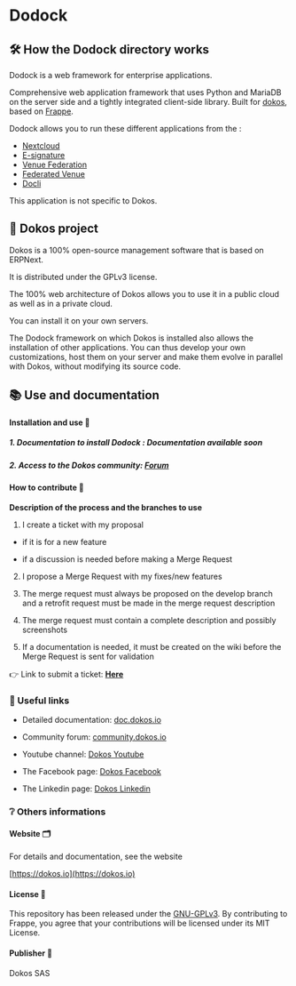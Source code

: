 # Dodock

## :hammer_and_wrench: How the Dodock directory works

Dodock is a web framework for enterprise applications.

Comprehensive web application framework that uses Python and MariaDB on the server side and a tightly integrated client-side library. Built for [dokos](https://gitlab.com/dokos/dokos), based on [Frappe](https://frappe.io/).

Dodock allows you to run these different applications from the :

- [Nextcloud](https://gitlab.com/dokos/nextcloud)
- [E-signature](https://gitlab.com/dokos/esignature)
- [Venue Federation](https://gitlab.com/dokos/venues-federation)
- [Federated Venue](https://gitlab.com/dokos/federated-venue)
- [Docli](https://gitlab.com/dokos/docli)

This application is not specific to Dokos.

## :rocket: Dokos project

Dokos is a 100% open-source management software that is based on ERPNext.

It is distributed under the GPLv3 license.

The 100% web architecture of Dokos allows you to use it in a public cloud as well as in a private cloud.

You can install it on your own servers.

The Dodock framework on which Dokos is installed also allows the installation of other applications. You can thus develop your own customizations, host them on your server and make them evolve in parallel with Dokos, without modifying its source code.

## :books: Use and documentation

#### Installation and use :construction:

##### 1. Documentation to install Dodock : **Documentation available soon**

##### 2. Access to the Dokos community: [Forum](https://community.dokos.io/)

#### How to contribute :rocket:

**Description of the process and the branches to use**

1. I create a ticket with my proposal

- if it is for a new feature

- if a discussion is needed before making a Merge Request

2. I propose a Merge Request with my fixes/new features

3. The merge request must always be proposed on the develop branch and a retrofit request must be made in the merge request description

4. The merge request must contain a complete description and possibly screenshots

5. If a documentation is needed, it must be created on the wiki before the Merge Request is sent for validation

:point_right: Link to submit a ticket: **[Here](https://gitlab.com/dokos/dokos/-/issues)**

### :link: Useful links

- Detailed documentation: [doc.dokos.io](https://doc.dokos.io/fr/home)

- Community forum: [community.dokos.io](https://community.dokos.io/)

- Youtube channel: [Dokos Youtube](https://www.youtube.com/channel/UC2f3m8QANAVfKi2Pzw2fBlw)

- The Facebook page: [Dokos Facebook](https://www.facebook.com/dokos.io)

- The Linkedin page: [Dokos Linkedin](https://www.linkedin.com/company/dokos.io)

### :grey_question: Others informations

#### Website :card_index_dividers:

For details and documentation, see the website

[https://dokos.io](https://dokos.io)

#### License :page_facing_up:

This repository has been released under the [GNU-GPLv3](LICENSE).
By contributing to Frappe, you agree that your contributions will be licensed under its MIT License.

#### Publisher :pushpin:

Dokos SAS
